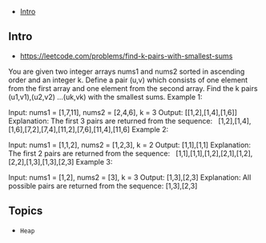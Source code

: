 - [Intro](#intro)

## Intro

- https://leetcode.com/problems/find-k-pairs-with-smallest-sums

You are given two integer arrays nums1 and nums2 sorted in ascending order and an integer k.
Define a pair (u,v) which consists of one element from the first array and one element from the second array.
Find the k pairs (u1,v1),(u2,v2) ...(uk,vk) with the smallest sums.
Example 1:

Input: nums1 = [1,7,11], nums2 = [2,4,6], k = 3
Output: [[1,2],[1,4],[1,6]] 
Explanation: The first 3 pairs are returned from the sequence: 
             [1,2],[1,4],[1,6],[7,2],[7,4],[11,2],[7,6],[11,4],[11,6]
Example 2:

Input: nums1 = [1,1,2], nums2 = [1,2,3], k = 2
Output: [1,1],[1,1]
Explanation: The first 2 pairs are returned from the sequence: 
             [1,1],[1,1],[1,2],[2,1],[1,2],[2,2],[1,3],[1,3],[2,3]
Example 3:

Input: nums1 = [1,2], nums2 = [3], k = 3
Output: [1,3],[2,3]
Explanation: All possible pairs are returned from the sequence: [1,3],[2,3]



## Topics

- `Heap`


